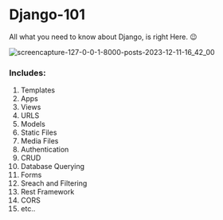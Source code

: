 # Django-101
All what you need to know about Django, is right Here. 😉

![screencapture-127-0-0-1-8000-posts-2023-12-11-16_42_00](https://github.com/KareemE125/Django-101/assets/61433385/eaa35780-6e1d-4079-8941-adfbd25ff664)

### Includes:
1. Templates
2. Apps
3. Views
4. URLS
5. Models
6. Static Files
7. Media Files
8. Authentication
9. CRUD
10. Database Querying
11. Forms
12. Sreach and Filtering
13. Rest Framework
14. CORS
15. etc..
